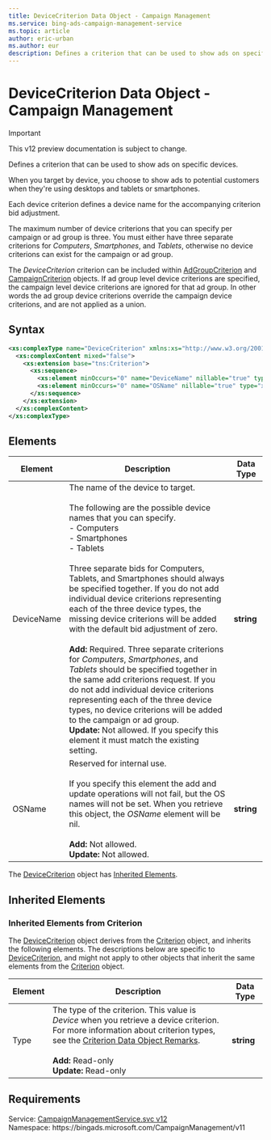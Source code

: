 ```yaml
---
title: DeviceCriterion Data Object - Campaign Management
ms.service: bing-ads-campaign-management-service
ms.topic: article
author: eric-urban
ms.author: eur
description: Defines a criterion that can be used to show ads on specific devices.
---
```

# DeviceCriterion Data Object - Campaign Management

> [!IMPORTANT]
> This v12 preview documentation is subject to change.

Defines a criterion that can be used to show ads on specific devices.

When you target by device, you choose to show ads to potential customers when they're using desktops and tablets or smartphones. 

Each device criterion defines a device name for the accompanying criterion bid adjustment. 

The maximum number of device criterions that you can specify per campaign or ad group is three. You must either have three separate criterions for *Computers*, *Smartphones*, and *Tablets*, otherwise no device criterions can exist for the campaign or ad group.

The *DeviceCriterion* criterion can be included within [AdGroupCriterion](../campaign-management-service/adgroupcriterion.md) and [CampaignCriterion](../campaign-management-service/campaigncriterion.md) objects. If ad group level device criterions are specified, the campaign level device criterions are ignored for that ad group. In other words the ad group device criterions override the campaign device criterions, and are not applied as a union.   

## Syntax
```xml
<xs:complexType name="DeviceCriterion" xmlns:xs="http://www.w3.org/2001/XMLSchema">
  <xs:complexContent mixed="false">
    <xs:extension base="tns:Criterion">
      <xs:sequence>
        <xs:element minOccurs="0" name="DeviceName" nillable="true" type="xs:string" />
        <xs:element minOccurs="0" name="OSName" nillable="true" type="xs:string" />
      </xs:sequence>
    </xs:extension>
  </xs:complexContent>
</xs:complexType>
```

## <a name="elements"></a>Elements

|Element|Description|Data Type|
|-----------|---------------|-------------|
|<a name="devicename"></a>DeviceName|The name of the device to target.<br/><br/>The following are the possible device names that you can specify.<br />- Computers<br />- Smartphones<br />- Tablets<br /><br />Three separate bids for Computers, Tablets, and Smartphones should always be specified together. If you do not add individual device criterions representing each of the three device types, the missing device criterions will be added with the default bid adjustment of zero.<br /><br />**Add:** Required. Three separate criterions for *Computers*, *Smartphones*, and *Tablets* should be specified together in the same add criterions request. If you do not add individual device criterions representing each of the three device types, no device criterions will be added to the campaign or ad group.<br />**Update:** Not allowed. If you specify this element it must match the existing setting.|**string**|
|<a name="osname"></a>OSName|Reserved for internal use.<br/><br/>If you specify this element the add and update operations will not fail, but the OS names will not be set. When you retrieve this object, the *OSName* element will be nil.<br /><br />**Add:** Not allowed.<br />**Update:** Not allowed.|**string**|

The [DeviceCriterion](devicecriterion.md) object has [Inherited Elements](#inheritedelements).

## <a name="inheritedelements"></a>Inherited Elements

### <a name="inheritedelementscriterion"></a>Inherited Elements from Criterion
The [DeviceCriterion](devicecriterion.md) object derives from the [Criterion](criterion.md) object, and inherits the following elements. The descriptions below are specific to [DeviceCriterion](devicecriterion.md), and might not apply to other objects that inherit the same elements from the [Criterion](criterion.md) object.  

|Element|Description|Data Type|
|-----------|---------------|-------------|
|<a name="type"></a>Type|The type of the criterion. This value is *Device* when you retrieve a device criterion. For more information about criterion types, see the [Criterion Data Object Remarks](../campaign-management-service/criterion.md#remarks).<br/><br/>**Add:** Read-only<br/>**Update:** Read-only|**string**|

## Requirements
Service: [CampaignManagementService.svc v12](https://campaign.api.bingads.microsoft.com/Api/Advertiser/CampaignManagement/v11/CampaignManagementService.svc)  
Namespace: https\://bingads.microsoft.com/CampaignManagement/v11  

